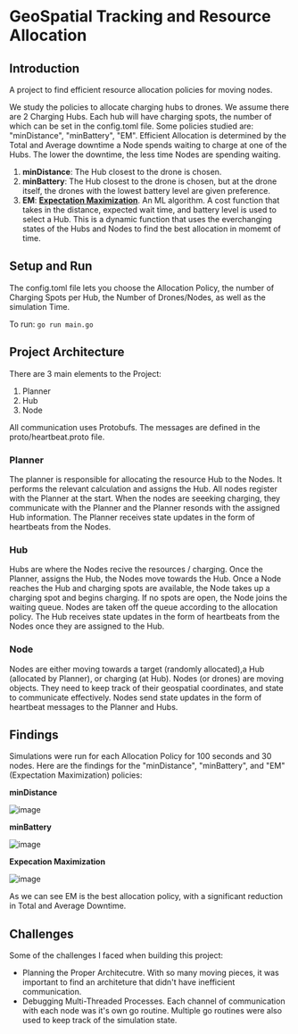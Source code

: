 # GeoSpatial Tracking and Resource Allocation

## Introduction
A project to find efficient resource allocation policies for moving nodes.

We study the policies to allocate charging hubs to drones. We assume there are 2 Charging Hubs. Each hub will have charging spots, the number of which can be set in the config.toml file.
Some policies studied are: "minDistance", "minBattery", "EM".
Efficient Allocation is determined by the Total and Average downtime a Node spends waiting to charge at one of the Hubs.
The lower the downtime, the less time Nodes are spending waiting.

1. **minDistance**: The Hub closest to the drone is chosen.
2. **minBattery**: The Hub closest to the drone is chosen, but at the drone itself, the drones with the lowest battery level are given preference.
3. **EM**: [**Expectation Maximization**](https://en.wikipedia.org/wiki/Expectation–maximization_algorithm). An ML algorithm. A cost function that takes in the distance, expected wait time, and battery level is used to select a Hub. This is a dynamic function that uses the everchanging states of the Hubs and Nodes to find the best allocation in momemt of time.


## Setup and Run
The config.toml file lets you choose the Allocation Policy, the number of Charging Spots per Hub, the Number of Drones/Nodes, as well as the simulation Time.

To run:
```go run main.go```


## Project Architecture
There are 3 main elements to the Project:
1. Planner
2. Hub
3. Node

All communication uses Protobufs. The messages are defined in the proto/heartbeat.proto file.

### Planner
The planner is responsible for allocating the resource Hub to the Nodes. It performs the relevant calculation and assigns the Hub.
All nodes register with the Planner at the start.
When the nodes are seeeking charging, they communicate with the Planner and the Planner resonds with the assigned Hub information.
The Planner receives state updates in the form of heartbeats from the Nodes.

### Hub
Hubs are where the Nodes recive the resources / charging.
Once the Planner, assigns the Hub, the Nodes move towards the Hub.
Once a Node reaches the Hub and charging spots are available, the Node takes up a charging spot and begins charging.
If no spots are open, the Node joins the waiting queue. Nodes are taken off the queue according to the allocation policy.
The Hub receives state updates in the form of heartbeats from the Nodes once they are assigned to the Hub.

### Node
Nodes are either moving towards a target (randomly allocated),a Hub (allocated by Planner), or charging (at Hub).
Nodes (or drones) are moving objects. They need to keep track of their geospatial coordinates, and state to communicate effectively.
Nodes send state updates in the form of heartbeat messages to the Planner and Hubs.

## Findings
Simulations were run for each Allocation Policy for 100 seconds and 30 nodes.
Here are the findings for the "minDistance", "minBattery", and "EM" (Expectation Maximization) policies:

**minDistance**

![image](https://github.com/aditya17varma/Geospatial/assets/69626061/db32b2f9-f87a-46af-a3df-8de8468c87cf)


**minBattery**

![image](https://github.com/aditya17varma/Geospatial/assets/69626061/70334bf3-2962-44a1-a275-82eead09a427)


**Expecation Maximization**

![image](https://github.com/aditya17varma/Geospatial/assets/69626061/f01e61ba-9020-4c37-a288-5e35dd8917d9)


As we can see EM is the best allocation policy, with a significant reduction in Total and Average Downtime.


## Challenges
Some of the challenges I faced when building this project:
<ul>
  <li>Planning the Proper Architecutre. With so many moving pieces, it was important to find an architeture that didn't have inefficient communication.</li>
  <li>Debugging Multi-Threaded Processes. Each channel of communication with each node was it's own go routine. Multiple go routines were also used to keep track of the simulation state.</li>
</ul>


